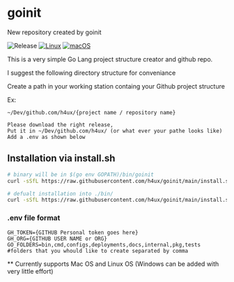 # goinit
New repository created by goinit

![Release](https://github.com/h4ux/goinit/actions/workflows/release.yml/badge.svg)
[![Linux](https://svgshare.com/i/Zhy.svg)](https://svgshare.com/i/Zhy.svg)
[![macOS](https://svgshare.com/i/ZjP.svg)](https://svgshare.com/i/ZjP.svg)



This is a very simple Go Lang project structure creator and github repo.

I suggest the following directory structure for conveniance

Create a path in your working station containg your Github project structure

Ex:

```
~/Dev/github.com/h4ux/{project name / repository name}
```

```
Please download the right release,
Put it in ~/Dev/github.com/h4ux/ (or what ever your pathe looks like) 
Add a .env as shown below
```

## Installation via install.sh

```bash
# binary will be in $(go env GOPATH)/bin/goinit
curl -sSfL https://raw.githubusercontent.com/h4ux/goinit/main/install.sh | sh -s -- -b $(go env GOPATH)/bin

# defualt installation into ./bin/
curl -sSfL https://raw.githubusercontent.com/h4ux/goinit/main/install.sh | sh -s

```

### .env file format
```
GH_TOKEN={GITHUB Personal token goes here}
GH_ORG={GITHUB USER NAME or ORG}
GO_FOLDERS=bin,cmd,configs,deployments,docs,internal,pkg,tests #folders that you whould like to create separated by comma
```
** Currently supports Mac OS and Linux OS (Windows can be added with very little effort)
